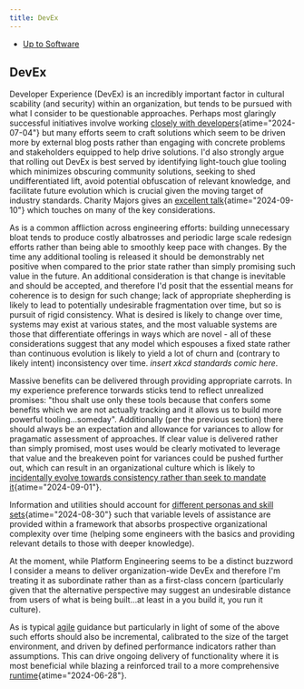 ```yaml
---
title: DevEx
---
```


- [Up to Software](software)

## DevEx

Developer Experience (DevEx) is an incredibly important factor in cultural scability (and security) within an organization,
but tends to be pursued with what I consider to be questionable approaches. Perhaps most glaringly
successful initiatives involve working
[closely with developers](https://www.infoq.com/articles/virtual-panel-developer-experience-platform-engineering "Delivering Great Developer Experiences with Platform Engineering - InfoQ"){atime="2024-07-04"}
but many efforts seem to craft solutions which seem to be driven more by external blog posts rather
than engaging with concrete problems and stakeholders equipped to help drive solutions. I'd also
strongly argue that rolling out DevEx is best served by identifying light-touch glue tooling which
minimizes obscuring community solutions, seeking to shed undifferentiated lift, avoid potential obfuscation
of relevant knowledge, and facilitate future evolution which is crucial given the moving target of
industry standards. Charity Majors gives an
[excellent talk](https://www.infoq.com/presentations/platform-engineering-teams/?utm_source=email&utm_medium=devops&utm_campaign=newsletter&utm_content=02062024 "Perils, Pitfalls and Pratfalls of Platform Engineering - InfoQ"){atime="2024-09-10"}
which touches on many of the key considerations.

As is a common affliction across engineering efforts: building unnecessary bloat tends to produce
costly albatrosses and periodic large scale redesign efforts rather than being able to smoothly keep pace
with changes. By the time any additional tooling is released it should be demonstrably net positive when
compared to the prior state rather than simply promising such value in the future. An additional
consideration is that change is inevitable and should be accepted, and therefore I'd posit that the
essential means for coherence is to design for such change; lack of appropriate shepherding is likely
to lead to potentially undesirable fragmentation over time, but so is pursuit of rigid consistency.
What is desired is likely to change over time, systems may exist at various states, and the most
valuable systems are those that differentiate offerings in ways which are novel - all of these
considerations suggest that any model which espouses a fixed state rather than continuous
evolution is likely to yield a lot of churn and (contrary to likely intent) inconsistency over
time. _insert xkcd standards comic here_.

Massive benefits can be delivered through providing appropriate carrots. In my experience
preference torwards sticks tend to reflect unrealized promises: "thou shalt use only these
tools because that confers some benefits which we are not actually tracking and it allows us
to build more powerful tooling...someday". Additionally (per the previous section) there should
always be an expectation and allowance for variances to allow for pragamatic assessment of
approaches. If clear value is delivered rather than simply promised, most uses would be clearly
motivated to leverage that value and the breakeven point for variances could be pushed further
out, which can result in an organizational culture which is likely to
[incidentally evolve towards consistency rather than seek to mandate it](https://www.infoq.com/presentations/kafka-cloudflare/ "Tales of Kafka @Cloudflare: Lessons Learnt on the Way to 1 Trillion Messages - InfoQ"){atime="2024-09-01"}.

Information and utilities should account for
[different personas and skill sets](https://www.infoq.com/presentations/kubernetes-backstage/ "Demystifying Kubernetes Platforms with Backstage - InfoQ"){atime="2024-08-30"}
such that variable levels of assistance are provided within a framework that absorbs prospective
organizational complexity over time (helping some engineers with the basics and providing
relevant details to those with deeper knowledge).

At the moment, while Platform Engineering seems to be a distinct buzzword I consider a means to
deliver organization-wide DevEx and therefore I'm treating it as subordinate rather than as a
first-class concern (particularly given that the alternative perspective may suggest an
undesirable distance from users of what is being built...at least in a you build it, you run it
culture).

As is typical [agile](agile) guidance but particularly in light of some of the above such efforts
should also be incremental, calibrated to the size of the target environment, and driven by
defined performance indicators rather than assumptions. This can drive ongoing delivery of
functionality where it is most beneficial while blazing a reinforced trail
to a more comprehensive
[runtime](https://www.infoq.com/articles/platform-runtime-engineering/ "Platform as a Runtime - the Next Step in Platform Engineering - InfoQ"){atime="2024-06-28"}.


